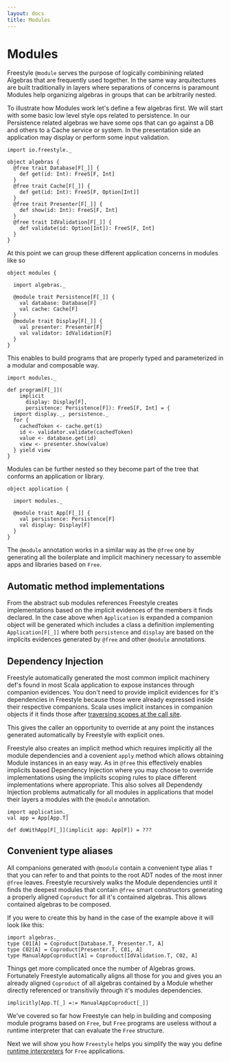 ```yaml
---
layout: docs
title: Modules
---
```


# Modules

Freestyle `@module` serves the purpose of logically combinining related Algebras that are frequently used together.
In the same way arquitectures are built traditionally in layers where separations of concerns is paramount Modules
help organizing algebras in groups that can be arbitrarily nested.

To illustrate how Modules work let's define a few algebras first.
We will start with some basic low level style ops related to persistence.
In our Persistence related algebras we have some ops that can go against a DB and others to a Cache service or system.
In the presentation side an application may display or perform some input validation.

```tut:silent
import io.freestyle._

object algebras {
  @free trait Database[F[_]] {
	def get(id: Int): FreeS[F, Int]
  }
  @free trait Cache[F[_]] {
    def get(id: Int): FreeS[F, Option[Int]]
  }
  @free trait Presenter[F[_]] {
	def show(id: Int): FreeS[F, Int]
  }
  @free trait IdValidation[F[_]] {
	def validate(id: Option[Int]): FreeS[F, Int]
  }
}
```

At this point we can group these different application concerns in modules like so

```tut:silent
object modules {

  import algebras._

  @module trait Persistence[F[_]] {
	val database: Database[F]
	val cache: Cache[F]
  }
  @module trait Display[F[_]] {
	val presenter: Presenter[F]
	val validator: IdValidation[F]
  }
}
```

This enables to build programs that are properly typed and parameterized in a modular and composable way.

```tut:silent
import modules._

def program[F[_]](
	implicit
	  display: Display[F],
	  persistence: Persistence[F]): FreeS[F, Int] = {
  import display._, persistence._
  for {
    cachedToken <- cache.get(1)
	id <- validator.validate(cachedToken)
	value <- database.get(id)
	view <- presenter.show(value)
  } yield view
}
```

Modules can be further nested so they become part of the tree that conforms an application or library.

```tut:silent
object application {

  import modules._

  @module trait App[F[_]] {
    val persistence: Persistence[F]
    val display: Display[F]
  }
}
```

The `@module` annotation works in a similar way as the `@free` one by generating all the boilerplate
and implicit machinery necessary to assemble apps and libraries based on `Free`.

## Automatic method implementations

From the abstract sub modules references Freestyle creates implementations based on the implicit evidences of the members it finds declared.
In the case above when `Application` is expanded a companion object will be generated which includes a class a definition
implementing `Application[F[_]]` where both `persistence` and `display` are based on the implicits evidences generated by `@free` and other `@module`
annotations.

## Dependency Injection

Freestyle automatically generated the most common implicit machinery def's found in most Scala application to expose instances through companion evidences.
You don't need to provide implicit evidences for it's dependencies in Freestyle because those were already expressed inside their respective companions.
Scala uses implicit instances in companion objects if it finds those after [traversing scopes at the call site]().

This gives the caller an opportunity to override at any point the instances generated automatically by Freestyle with explicit ones.

Freestyle also creates an implicit method which requires implicitly all the module dependencies and a covenient `apply` method which allows obtaining
Module instances in an easy way. As in `@free` this effectively enables implicits based Dependency Injection where you may choose to override implementations
using the implicits scoping rules to place different implementations where appropriate.
This also solves all Dependendy Injection problems autmatically for all modules in applications that model their layers a modules with the `@module` annotation.

```tut:silent
import application._
val app = App[App.T]
```

```tut:silent
def doWithApp[F[_]](implicit app: App[F]) = ???
```

## Convenient type aliases

All companions generated with `@module` contain a convenient type alias `T` that you can refer to and that points to the root ADT nodes of the most inner `@free` leaves.
Freestyle recursively walks the Module dependencies until it finds the deepest modules that contain `@free` smart constructors generating a properly aligned `Coproduct`
for all it's contained algebras. This allows contained algebras to be composed.

If you were to create this by hand in the case of the example above it will look like this:

```
import algebras._
type C01[A] = Coproduct[Database.T, Presenter.T, A]
type C02[A] = Coproduct[Presenter.T, C01, A]
type ManualAppCoproduct[A] = Coproduct[IdValidation.T, C02, A]
```

Things get more complicated once the number of Algebras grows.
Fortunately Freestyle automatically aligns all those for you and gives you an already aligned `Coproduct` of all algebras
contained by a Module whether directly referenced or transitivily through it's modules dependencies.

```tut:silent
implicitly[App.T[_] =:= ManualAppCoproduct[_]]
```

We've covered so far how Freestyle can help in building and composing module programs based on `Free`, but `Free` programs are
useless without a runtime interpreter that can evaluate the `Free` structure.

Next we will show you how `Freestyle` helps you simplify the way you define [runtime interpreters](algebras.html) for `Free` applications.

